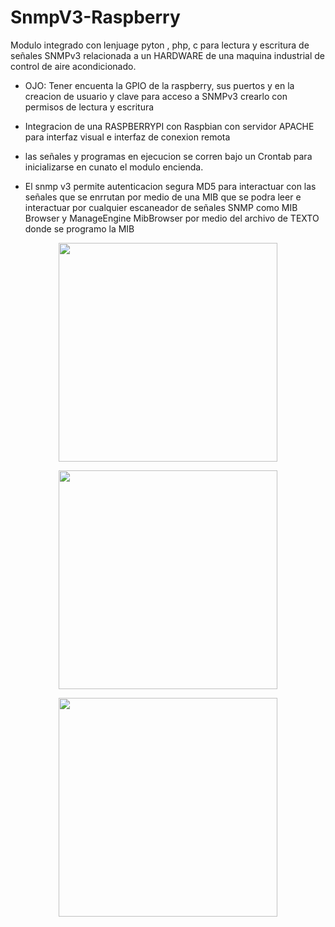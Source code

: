 # SnmpV3-Raspberry
Modulo integrado con lenjuage pyton , php, c para lectura y escritura de señales SNMPv3 relacionada a un HARDWARE de una maquina industrial de control de aire acondicionado.

- OJO: Tener encuenta la GPIO de la raspberry, sus puertos y en la creacion de usuario y clave para acceso a SNMPv3 crearlo con permisos de lectura y escritura

- Integracion de una RASPBERRYPI con Raspbian con servidor APACHE para interfaz visual e interfaz de conexion remota

- las señales y programas en ejecucion se corren bajo un Crontab para inicializarse en cunato el modulo encienda.

- El snmp v3 permite autenticacion segura MD5 para interactuar con las señales que se enrrutan por medio de una MIB que se podra leer e interactuar por cualquier escaneador de señales SNMP como MIB Browser y ManageEngine MibBrowser por medio del archivo de TEXTO donde se programo la MIB


<p align="center"> <img src="SNMPv3Raspberry1.png" width="350"/>
<p align="center"> <img src="SNMPv3Raspberry2.png" width="350"/>
  <p align="center"> <img src="SNMPv3Raspberry3.png" width="350"/>
